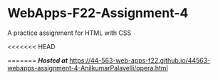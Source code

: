 # WebApps-F22-Assignment-4
A practice assignment for HTML with CSS

<<<<<<< HEAD

=======
***Hosted at*** https://44-563-web-apps-f22.github.io/44563-webapps-assignment-4-AnilkumarPalavelli/opera.html
